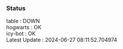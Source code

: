 ### Status


table : DOWN  
hogwarts : OK  
icy-bot : OK  
Latest Update : 2024-06-27 08:11:52.704974
